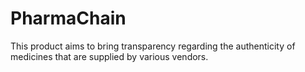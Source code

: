# PharmaChain
 This product aims to bring transparency regarding the authenticity of medicines that are supplied by various vendors.
